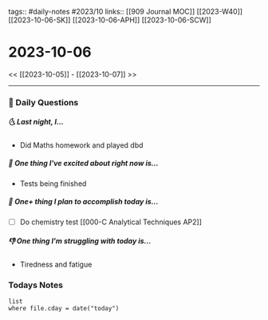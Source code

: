 tags:: #daily-notes #2023/10
links:: [[909 Journal MOC]]  [[2023-W40]] [[2023-10-06-SK]] [[2023-10-06-APH]] [[2023-10-06-SCW]]
# 2023-10-06

<< [[2023-10-05]] - [[2023-10-07]] >>

---
### 📅 Daily Questions
##### 🌜 Last night, I...
- Did Maths homework and played dbd

##### 🙌 One thing I've excited about right now is...
- Tests being finished 

##### 🚀 One+ thing I plan to accomplish today is...
- [ ] Do chemistry test [[000-C Analytical Techniques AP2]]

##### 👎 One thing I'm struggling with today is...
- Tiredness and fatigue

### Todays Notes
```dataview
list 
where file.cday = date("today")
```